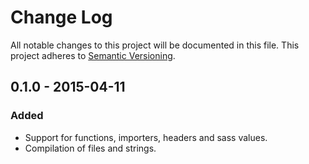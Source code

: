 # Change Log
All notable changes to this project will be documented in this file.
This project adheres to [Semantic Versioning](http://semver.org/).

## 0.1.0 - 2015-04-11
### Added
- Support for functions, importers, headers and sass values.
- Compilation of files and strings.
